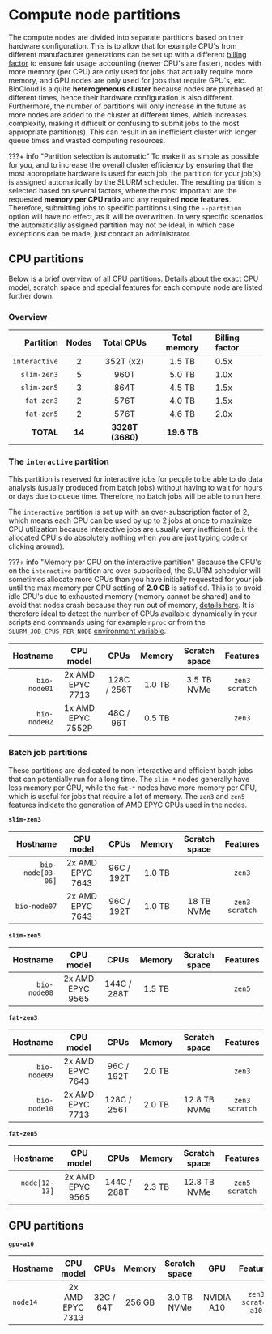 # Compute node partitions
The compute nodes are divided into separate partitions based on their hardware configuration. This is to allow that for example CPU's from different manufacturer generations can be set up with a different [billing factor](https://slurm.schedmd.com/archive/slurm-24.11.4/slurm.conf.html#OPT_TRESBillingWeights) to ensure fair usage accounting (newer CPU's are faster), nodes with more memory (per CPU) are only used for jobs that actually require more memory, and GPU nodes are only used for jobs that require GPU's, etc. BioCloud is a quite **heterogeneous cluster** because nodes are purchased at different times, hence their hardware configuration is also different. Furthermore, the number of partitions will only increase in the future as more nodes are added to the cluster at different times, which increases complexity, making it difficult or confusing to submit jobs to the most appropriate partition(s). This can result in an inefficient cluster with longer queue times and wasted computing resources.


???+ info "Partition selection is automatic"
      To make it as simple as possible for you, and to increase the overall cluster efficiency by ensuring that the most appropriate hardware is used for each job, the partition for your job(s) is assigned automatically by the SLURM scheduler. The resulting partition is selected based on several factors, where the most important are the requested **memory per CPU ratio** and any required **node features**. Therefore, submitting jobs to specific partitions using the `--partition` option will have no effect, as it will be overwritten. In very specific scenarios the automatically assigned partition may not be ideal, in which case exceptions can be made, just contact an administrator.

## CPU partitions
Below is a brief overview of all CPU partitions. Details about the exact CPU model, scratch space and special features for each compute node are listed further down.

### Overview
| Partition | Nodes | Total CPUs | Total memory | Billing factor |
| ---: | :--: | :--: | :--: | :--- |
| `interactive` | 2 | 352T (x2) | 1.5 TB | 0.5x |
| `slim-zen3` | 5 | 960T | 5.0 TB | 1.0x |
| `slim-zen5` | 3 | 864T | 4.5 TB | 1.5x |
| `fat-zen3` | 2 | 576T | 4.0 TB | 1.5x |
| `fat-zen5` | 2 | 576T | 4.6 TB | 2.0x |
| **TOTAL** | **14** | **3328T (3680)** | **19.6 TB** | |

### The `interactive` partition
This partition is reserved for interactive jobs for people to be able to do data analysis (usually produced from batch jobs) without having to wait for hours or days due to queue time. Therefore, no batch jobs will be able to run here.

The `interactive` partition is set up with an over-subscription factor of 2, which means each CPU can be used by up to 2 jobs at once to maximize CPU utilization because interactive jobs are usually very inefficient (e.i. the allocated CPU's do absolutely nothing when you are just typing code or clicking around).

???+ info "Memory per CPU on the interactive partition"
      Because the CPU's on the `interactive` partition are over-subscribed, the SLURM scheduler will sometimes allocate more CPUs than you have initially requested for your job until the max memory per CPU setting of **2.0 GB** is satisfied. This is to avoid idle CPU's due to exhausted memory (memory cannot be shared) and to avoid that nodes crash because they run out of memory, [details here](https://slurm.schedmd.com/archive/slurm-24.11.4/slurm.conf.html#OPT_MaxMemPerCPU). It is therefore ideal to detect the number of CPUs available dynamically in your scripts and commands using for example `nproc` or from the `SLURM_JOB_CPUS_PER_NODE` [environment variable](other.md#slurm-environment-variables).

| Hostname | CPU model | CPUs | Memory | Scratch space | Features |
| ---: | :---: | :---: | :---: | :---: | :---: |
| `bio-node01`| 2x AMD EPYC 7713 | 128C / 256T | 1.0 TB | 3.5 TB NVMe | `zen3` <br>`scratch` |
| `bio-node02` | 1x AMD EPYC 7552P | 48C / 96T | 0.5 TB | | `zen3` |

### Batch job partitions
These partitions are dedicated to non-interactive and efficient batch jobs that can potentially run for a long time. The `slim-*` nodes generally have less memory per CPU, while the `fat-*` nodes have more memory per CPU, which is useful for jobs that require a lot of memory. The `zen3` and `zen5` features indicate the generation of AMD EPYC CPUs used in the nodes.

**`slim-zen3`**

| Hostname | CPU model | CPUs | Memory | Scratch space | Features |
| ---: | :---: | :---: | :---: | :---: | :---: |
| `bio-node[03-06]` | 2x AMD EPYC 7643 | 96C / 192T | 1.0 TB | | `zen3` |
| `bio-node07` | 2x AMD EPYC 7643 | 96C / 192T | 1.0 TB | 18 TB NVMe | `zen3`<br>`scratch` |

**`slim-zen5`**

| Hostname | CPU model | CPUs | Memory | Scratch space | Features |
| ---: | :---: | :---: | :---: | :---: | :---: |
| `bio-node08` | 2x AMD EPYC 9565 | 144C / 288T | 1.5 TB | | `zen5` |

**`fat-zen3`**

| Hostname | CPU model | CPUs | Memory | Scratch space | Features |
| ---: | :---: | :---: | :---: | :---: | :---: |
| `bio-node09` | 2x AMD EPYC 7643 | 96C / 192T | 2.0 TB | | `zen3` |
| `bio-node10` | 2x AMD EPYC 7713 | 128C / 256T | 2.0 TB | 12.8 TB NVMe | `zen3`<br>`scratch` |

**`fat-zen5`**

| Hostname | CPU model | CPUs | Memory | Scratch space | Features |
| ---: | :---: | :---: | :---: | :---: | :---: |
| `node[12-13]` | 2x AMD EPYC 9565 | 144C / 288T | 2.3 TB | 12.8 TB NVMe | `zen5`<br>`scratch` |

## GPU partitions

**`gpu-a10`**

| Hostname | CPU model | CPUs | Memory | Scratch space | GPU | Features |
| :--- | :---: | :---: | :---: | :---: | :---: | :---: |
| `node14`| 2x AMD EPYC 7313 | 32C / 64T | 256 GB | 3.0 TB NVMe | NVIDIA A10 | `zen3`<br>`scratch`<br>`a10` |
